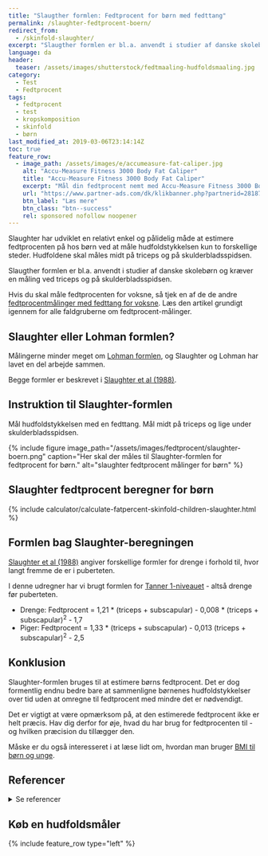 ```yaml
---
title: "Slaugther formlen: Fedtprocent for børn med fedttang"
permalink: /slaughter-fedtprocent-boern/
redirect_from:
  - /skinfold-slaughter/
excerpt: "Slaugther formlen er bl.a. anvendt i studier af danske skolebørn og kræver en måling ved triceps og på skulderbladsspidsen."
language: da
header:
  teaser: /assets/images/shutterstock/fedtmaaling-hudfoldsmaaling.jpg
category:
  - Test
  - Fedtprocent
tags:
  - fedtprocent
  - test
  - kropskomposition
  - skinfold
  - børn
last_modified_at: 2019-03-06T23:14:14Z
toc: true
feature_row:
  - image_path: /assets/images/e/accumeasure-fat-caliper.jpg
    alt: "Accu-Measure Fitness 3000 Body Fat Caliper"
    title: "Accu-Measure Fitness 3000 Body Fat Caliper"
    excerpt: "Mål din fedtprocent nemt med Accu-Measure Fitness 3000 Body Fat Caliper. Fedttangen bliver brugt af mange amerikanske personlige trænere på grund af dens præcise målinger. Du kan både bruge den hjemme eller have den med på farten."
    url: "https://www.partner-ads.com/dk/klikbanner.php?partnerid=28187&bannerid=21411&htmlurl=https://www.billig-fitness.dk/products/body-fat-caliper-fedttang-fedtmaaler"
    btn_label: "Læs mere"
    btn_class: "btn--success"
    rel: sponsored nofollow noopener
---
```


Slaughter har udviklet en relativt enkel og pålidelig måde at estimere fedtprocenten på hos børn ved at måle hudfoldstykkelsen kun to forskellige steder. Hudfoldene skal måles midt på triceps og på skulderbladsspidsen.

Slaugther formlen er bl.a. anvendt i studier af danske skolebørn og kræver en måling ved triceps og på skulderbladsspidsen.

Hvis du skal måle fedtprocenten for voksne, så tjek en af de de andre [fedtprocentmålinger med fedttang for voksne](/skinfold/). Læs den artikel grundigt igennem for alle faldgruberne om fedtprocent-målinger.

## Slaughter eller Lohman formlen?

Målingerne minder meget om [Lohman formlen](/lohman-fedtprocent-boern/), og Slaughter og Lohman har lavet en del arbejde sammen.

Begge formler er beskrevet i [Slaughter et al (1988)](https://www.researchgate.net/publication/19931264_Skinfold_Equations_for_Estimation_of_Body_Fatness_in_Children_and_Youth).

## Instruktion til Slaughter-formlen

Mål hudfoldstykkelsen med en fedttang. Mål midt på triceps og lige under skulderbladsspidsen.

{% include figure image_path="/assets/images/fedtprocent/slaughter-boern.png" caption="Her skal der måles til Slaughter-formlen for fedtprocent for børn." alt="slaughter fedtprocent målinger for børn" %}

## Slaughter fedtprocent beregner for børn

{% include calculator/calculate-fatpercent-skinfold-children-slaughter.html %}

## Formlen bag Slaughter-beregningen

[Slaughter et al (1988)](https://www.researchgate.net/publication/19931264_Skinfold_Equations_for_Estimation_of_Body_Fatness_in_Children_and_Youth) angiver forskellige formler for drenge i forhold til, hvor langt fremme de er i puberteten.

I denne udregner har vi brugt formlen for [Tanner 1-niveauet](http://www.scientificspine.com/spine-scores/tanner-scale.html) - altså drenge før puberteten.

- Drenge: Fedtprocent = 1,21 * (triceps + subscapular) - 0,008 * (triceps + subscapular)<sup>2</sup> - 1,7
- Piger: Fedtprocent = 1,33 * (triceps + subscapular) - 0,013 (triceps + subscapular)<sup>2</sup> - 2,5

## Konklusion

Slaughter-formlen bruges til at estimere børns fedtprocent. Det er dog formentlig endnu bedre bare at sammenligne børnenes hudfoldstykkelser over tid uden at omregne til fedtprocent med mindre det er nødvendigt.

Det er vigtigt at være opmærksom på, at den estimerede fedtprocent ikke er helt præcis. Hav dig derfor for øje, hvad du har brug for fedtprocenten til - og hvilken præcision du tillægger den.

Måske er du også interesseret i at læse lidt om, hvordan man bruger [BMI til børn og unge](/bmi-beregner-boern-unge-teenagere/).

## Referencer

<details markdown="1">
  <summary>Se referencer</summary>

- Slaughter, M. H., T. G. Lohman, R. A. Boileau, C. A. Horswill, R. J. Stillman, M. D. Van Loan, og D. A. Bemben. 1988. “[Skinfold Equations for Estimation of Body Fatness in Children and Youth](https://www.researchgate.net/publication/19931264_Skinfold_Equations_for_Estimation_of_Body_Fatness_in_Children_and_Youth)”. Human Biology 60 (5): 709–23.
- Boye, Kai R., Triantafillia Dimitriou, Friedrich Manz, Eckhard Schoenau, Christina Neu, Stefan Wudy, og Thomas Remer. 2002. “Anthropometric Assessment of Muscularity during Growth: Estimating Fat-Free Mass with 2 Skinfold-Thickness Measurements Is Superior to Measuring Midupper Arm Muscle Area in Healthy Prepubertal Children”. The American Journal of Clinical Nutrition 76 (3): 628–32. <https://doi.org/10.1093/ajcn/76.3.628>.
- Wedderkopp, N., K. Froberg, H. S. Hansen, og L. B. Andersen. 2004. “Secular Trends in Physical Fitness and Obesity in Danish 9-Year-Old Girls and Boys: Odense School Child Study and Danish Substudy of the European Youth Heart Study”. Scandinavian Journal of Medicine & Science in Sports 14 (3): 150–55. <https://doi.org/10.1111/j.1600-0838.2004.00365.x>.
</details>

## Køb en hudfoldsmåler

{% include feature_row type="left" %}
